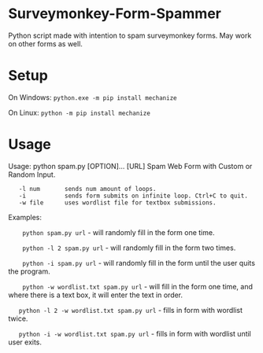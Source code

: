 # Surveymonkey-Form-Spammer
Python script made with intention to spam surveymonkey forms. May work on other forms as well.
# Setup
On Windows: ```python.exe -m pip install mechanize```

On Linux: ```python -m pip install mechanize```

# Usage
Usage: python spam.py [OPTION]... [URL]
Spam Web Form with Custom or Random Input.
```
   -l num       sends num amount of loops.   
   -i           sends form submits on infinite loop. Ctrl+C to quit.   
   -w file      uses wordlist file for textbox submissions.
```
Examples:

```    python spam.py url``` - will randomly fill in the form one time.

```    python -l 2 spam.py url``` - will randomly fill in the form two times.

```    python -i spam.py url``` - will randomly fill in the form until the user quits the program.

```    python -w wordlist.txt spam.py url``` - will fill in the form one time, and where there is a text box, it will enter the text in order.

```   python -l 2 -w wordlist.txt spam.py url``` - fills in form with wordlist twice.

```   python -i -w wordlist.txt spam.py url``` - fills in form with wordlist until user exits.


